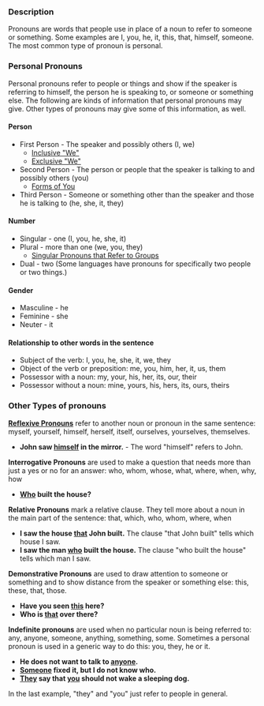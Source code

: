 

### Description

Pronouns are words that people use in place of a noun to refer to someone or something. Some examples are I, you, he, it, this, that, himself, someone. The most common type of pronoun is personal. 

### Personal Pronouns

Personal pronouns refer to people or things and show if the speaker is referring to himself, the person he is speaking to, or someone or something else. The following are kinds of information that personal pronouns may give. Other types of pronouns may give some of this information, as well.

#### Person

* First Person - The speaker and possibly others  (I, we)
    * [Inclusive "We"](../figs-inclusive/01.md)
    * [Exclusive "We"](../figs-exclusive/01.md)
* Second Person - The person or people that the speaker is talking to and possibly others  (you) 
    * [Forms of You](../figs-you/01.md)
* Third Person - Someone or something other than the speaker and those he is talking to (he, she, it, they)

#### Number

* Singular - one  (I, you, he, she, it) 
* Plural - more than one  (we, you, they)
    * [Singular Pronouns that Refer to Groups](../figs-youcrowd/01.md) 
* Dual - two (Some languages have pronouns for specifically two people or two things.)

#### Gender

* Masculine - he
* Feminine - she
* Neuter - it

#### Relationship to other words in the sentence

* Subject of the verb: I, you, he, she, it, we, they
* Object of the verb or preposition: me, you, him, her, it, us, them
* Possessor with a noun: my, your, his, her, its, our, their
* Possessor without a noun: mine, yours, his, hers, its, ours, theirs

### Other Types of pronouns

**[Reflexive Pronouns](../figs-rpronouns/01.md)** refer to another noun or pronoun in the same sentence: myself, yourself, himself, herself, itself, ourselves, yourselves, themselves.

* **John saw <u>himself</u> in the mirror.** - The word "himself" refers to John.

**Interrogative Pronouns** are used to make a question that needs more than just a yes or no for an answer: who, whom, whose, what, where, when, why, how

* **<u>Who</u> built the house?**

**Relative Pronouns** mark a relative clause. They tell more about a noun in the main part of the sentence: that, which, who, whom, where, when 

* **I saw the house <u>that</u> John built.** The clause "that John built" tells which house I saw.
* **I saw the man <u>who</u> built the house.** The clause "who built the house" tells which man I saw.

**Demonstrative Pronouns** are used to draw attention to someone or something and to show distance from the speaker or something else: this, these, that, those.  

* **Have you seen <u>this</u> here?**
* **Who is <u>that</u> over there?**

**Indefinite pronouns** are used when no particular noun is being referred to: any, anyone, someone, anything, something, some. Sometimes a personal pronoun is used in a generic way to do this: you, they, he or it.

* **He does not want to talk to <u>anyone</u>.** 
* **<u>Someone</u> fixed it, but I do not know who.** 
* **<u>They</u> say that <u>you</u> should not wake a sleeping dog.** 

In the last example, "they" and "you" just refer to people in general.